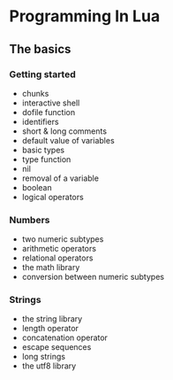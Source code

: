 # Programming In Lua

## The basics

### Getting started

- chunks
- interactive shell
- dofile function
- identifiers
- short & long comments
- default value of variables
- basic types
- type function
- nil
- removal of a variable
- boolean
- logical operators


### Numbers

- two numeric subtypes
- arithmetic operators
- relational operators
- the math library
- conversion between numeric subtypes


### Strings

- the string library
- length operator
- concatenation operator
- escape sequences
- long strings
- the utf8 library
